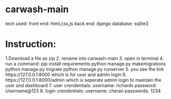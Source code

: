 # carwash-main
<html>
<body><p>
tech used:
front end: html,css,js
back end: django
database: sqlite3
</p>
<h1> Instruction:</h1>
<p>1.Download a file as zip
2. rename into carwash-main
3. open in terminal
4. run a command: pip install requirements
python manage.py makemigrations
python manage.py migrate
python manage.py runserver
5. you see the link https://127.0.0.1:8000 which is for user and admin login
6. https://127.0.0.1:8000/admin which is seperate admin login to maintain the user and dashboard
7. user crendentials: username: richards
password: Username@123
8. login crendentials: username: cheran
passwords: 1234
</p>
</body>
</html>

